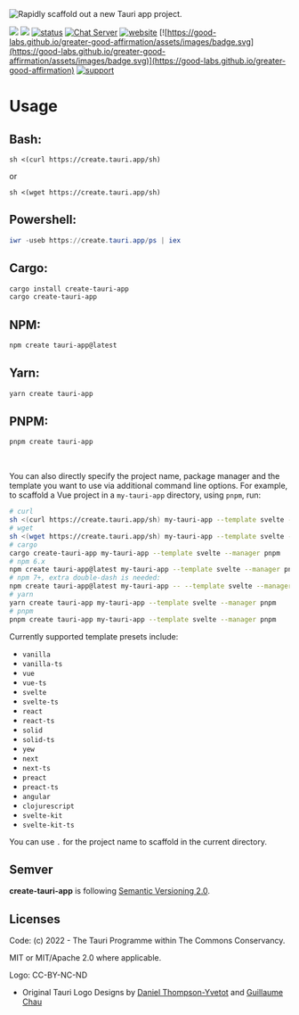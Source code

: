 <img src="https://github.com/tauri-apps/create-tauri-app/raw/dev/.github/splash.png" alt="Rapidly scaffold out a new Tauri app project." />

[![](https://img.shields.io/crates/v/create-tauri-app)](https://crates.io/crates/create-tauri-app)
[![](https://img.shields.io/npm/v/create-tauri-app.svg)](https://www.npmjs.com/package/create-tauri-app)
[![status](https://img.shields.io/badge/status-stable-blue.svg)](https://github.com/tauri-apps/tauri)
[![Chat Server](https://img.shields.io/badge/chat-discord-7289da.svg)](https://discord.gg/SpmNs4S)
[![website](https://img.shields.io/badge/website-tauri.app-purple.svg)](https://tauri.app)
[![https://good-labs.github.io/greater-good-affirmation/assets/images/badge.svg](https://good-labs.github.io/greater-good-affirmation/assets/images/badge.svg)](https://good-labs.github.io/greater-good-affirmation)
[![support](https://img.shields.io/badge/sponsor-Open%20Collective-blue.svg)](https://opencollective.com/tauri)


# Usage

## Bash:

``` 
sh <(curl https://create.tauri.app/sh)
```
or 
```
sh <(wget https://create.tauri.app/sh)
```

## Powershell:

``` powershell
iwr -useb https://create.tauri.app/ps | iex
```

## Cargo:

``` bash
cargo install create-tauri-app
cargo create-tauri-app
```

## NPM:

``` bash
npm create tauri-app@latest
```

## Yarn:

``` bash
yarn create tauri-app
```

## PNPM:

``` bash
pnpm create tauri-app
```

<br>

You can also directly specify the project name, package manager and the template you want to use via additional command line options. For example, to scaffold a Vue project in a `my-tauri-app` directory, using `pnpm`, run:

```bash
# curl
sh <(curl https://create.tauri.app/sh) my-tauri-app --template svelte --manager pnpm
# wget
sh <(wget https://create.tauri.app/sh) my-tauri-app --template svelte --manager pnpm
# cargo
cargo create-tauri-app my-tauri-app --template svelte --manager pnpm
# npm 6.x
npm create tauri-app@latest my-tauri-app --template svelte --manager pnpm
# npm 7+, extra double-dash is needed:
npm create tauri-app@latest my-tauri-app -- --template svelte --manager pnpm
# yarn
yarn create tauri-app my-tauri-app --template svelte --manager pnpm
# pnpm
pnpm create tauri-app my-tauri-app --template svelte --manager pnpm
```

Currently supported template presets include:

- `vanilla`
- `vanilla-ts`
- `vue`
- `vue-ts`
- `svelte`
- `svelte-ts`
- `react`
- `react-ts`
- `solid`
- `solid-ts`
- `yew`
- `next`
- `next-ts`
- `preact`
- `preact-ts`
- `angular`
- `clojurescript`
- `svelte-kit`
- `svelte-kit-ts`

You can use `.` for the project name to scaffold in the current directory.

## Semver
**create-tauri-app** is following [Semantic Versioning 2.0](https://semver.org/).

## Licenses
Code: (c) 2022 - The Tauri Programme within The Commons Conservancy.

MIT or MIT/Apache 2.0 where applicable.

Logo: CC-BY-NC-ND
- Original Tauri Logo Designs by [Daniel Thompson-Yvetot](https://github.com/nothingismagick) and [Guillaume Chau](https://github.com/akryum)
